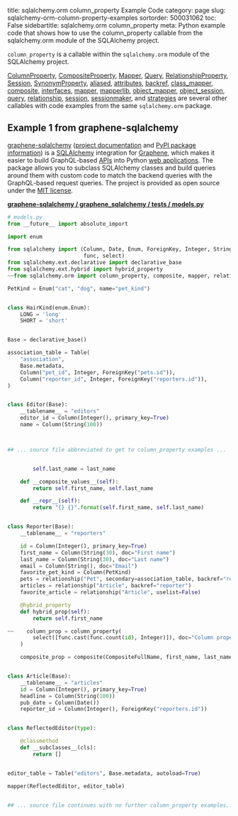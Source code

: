 title: sqlalchemy.orm column_property Example Code
category: page
slug: sqlalchemy-orm-column-property-examples
sortorder: 500031062
toc: False
sidebartitle: sqlalchemy.orm column_property
meta: Python example code that shows how to use the column_property callable from the sqlalchemy.orm module of the SQLAlchemy project.


`column_property` is a callable within the `sqlalchemy.orm` module of the SQLAlchemy project.

<a href="/sqlalchemy-orm-columnproperty-examples.html">ColumnProperty</a>,
<a href="/sqlalchemy-orm-compositeproperty-examples.html">CompositeProperty</a>,
<a href="/sqlalchemy-orm-mapper-examples.html">Mapper</a>,
<a href="/sqlalchemy-orm-query-examples.html">Query</a>,
<a href="/sqlalchemy-orm-relationshipproperty-examples.html">RelationshipProperty</a>,
<a href="/sqlalchemy-orm-session-examples.html">Session</a>,
<a href="/sqlalchemy-orm-synonymproperty-examples.html">SynonymProperty</a>,
<a href="/sqlalchemy-orm-aliased-examples.html">aliased</a>,
<a href="/sqlalchemy-orm-attributes-examples.html">attributes</a>,
<a href="/sqlalchemy-orm-backref-examples.html">backref</a>,
<a href="/sqlalchemy-orm-class-mapper-examples.html">class_mapper</a>,
<a href="/sqlalchemy-orm-composite-examples.html">composite</a>,
<a href="/sqlalchemy-orm-interfaces-examples.html">interfaces</a>,
<a href="/sqlalchemy-orm-mapper-examples.html">mapper</a>,
<a href="/sqlalchemy-orm-mapperlib-examples.html">mapperlib</a>,
<a href="/sqlalchemy-orm-object-mapper-examples.html">object_mapper</a>,
<a href="/sqlalchemy-orm-object-session-examples.html">object_session</a>,
<a href="/sqlalchemy-orm-query-examples.html">query</a>,
<a href="/sqlalchemy-orm-relationship-examples.html">relationship</a>,
<a href="/sqlalchemy-orm-session-examples.html">session</a>,
<a href="/sqlalchemy-orm-sessionmaker-examples.html">sessionmaker</a>,
and <a href="/sqlalchemy-orm-strategies-examples.html">strategies</a>
are several other callables with code examples from the same `sqlalchemy.orm` package.

## Example 1 from graphene-sqlalchemy
[graphene-sqlalchemy](https://github.com/graphql-python/graphene-sqlalchemy)
([project documentation](https://docs.graphene-python.org/projects/sqlalchemy/en/latest/)
and
[PyPI package information](https://pypi.org/project/graphene-sqlalchemy/))
is a [SQLAlchemy](/sqlalchemy.html) integration for
[Graphene](https://graphene-python.org/), which makes it easier to build
GraphQL-based [APIs](/application-programming-interfaces.html) into Python
[web applications](/web-development.html). The package allows you to
subclass SQLAlchemy classes and build queries around them with custom
code to match the backend queries with the GraphQL-based request queries.
The project is provided as open source under the
[MIT license](https://github.com/graphql-python/graphene-sqlalchemy/blob/master/LICENSE.md).

[**graphene-sqlalchemy / graphene_sqlalchemy / tests / models.py**](https://github.com/graphql-python/graphene-sqlalchemy/blob/master/graphene_sqlalchemy/tests/models.py)

```python
# models.py
from __future__ import absolute_import

import enum

from sqlalchemy import (Column, Date, Enum, ForeignKey, Integer, String, Table,
                        func, select)
from sqlalchemy.ext.declarative import declarative_base
from sqlalchemy.ext.hybrid import hybrid_property
~~from sqlalchemy.orm import column_property, composite, mapper, relationship

PetKind = Enum("cat", "dog", name="pet_kind")


class HairKind(enum.Enum):
    LONG = 'long'
    SHORT = 'short'


Base = declarative_base()

association_table = Table(
    "association",
    Base.metadata,
    Column("pet_id", Integer, ForeignKey("pets.id")),
    Column("reporter_id", Integer, ForeignKey("reporters.id")),
)


class Editor(Base):
    __tablename__ = "editors"
    editor_id = Column(Integer(), primary_key=True)
    name = Column(String(100))



## ... source file abbreviated to get to column_property examples ...


        self.last_name = last_name

    def __composite_values__(self):
        return self.first_name, self.last_name

    def __repr__(self):
        return "{} {}".format(self.first_name, self.last_name)


class Reporter(Base):
    __tablename__ = "reporters"

    id = Column(Integer(), primary_key=True)
    first_name = Column(String(30), doc="First name")
    last_name = Column(String(30), doc="Last name")
    email = Column(String(), doc="Email")
    favorite_pet_kind = Column(PetKind)
    pets = relationship("Pet", secondary=association_table, backref="reporters", order_by="Pet.id")
    articles = relationship("Article", backref="reporter")
    favorite_article = relationship("Article", uselist=False)

    @hybrid_property
    def hybrid_prop(self):
        return self.first_name

~~    column_prop = column_property(
        select([func.cast(func.count(id), Integer)]), doc="Column property"
    )

    composite_prop = composite(CompositeFullName, first_name, last_name, doc="Composite")


class Article(Base):
    __tablename__ = "articles"
    id = Column(Integer(), primary_key=True)
    headline = Column(String(100))
    pub_date = Column(Date())
    reporter_id = Column(Integer(), ForeignKey("reporters.id"))


class ReflectedEditor(type):

    @classmethod
    def __subclasses__(cls):
        return []


editor_table = Table("editors", Base.metadata, autoload=True)

mapper(ReflectedEditor, editor_table)


## ... source file continues with no further column_property examples...

```

